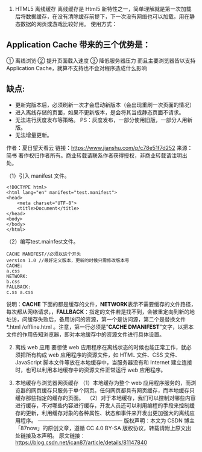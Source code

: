 1. HTML5 离线缓存
离线缓存是 Html5 新特性之一，简单理解就是第一次加载后将数据缓存，在没有清除缓存前提下，下一次没有网络也可以加载，用在静态数据的网页或游戏比较好用。
使用方式：

## Application Cache 带来的三个优势是：
① 离线浏览
② 提升页面载入速度
③ 降低服务器压力
而且主要浏览器皆以支持 Application Cache，就算不支持也不会对程序造成什么影响
## 缺点:
- 更新完版本后，必须刷新一次才会启动新版本（会出现重刷一次页面的情况）
- 进入离线存储的页面，如果不更新版本，是会将其当成静态页面不请求。
- 无法进行灰度发布等策略。
PS：灰度发布，一部分使用旧版，一部分人用新版。
- 无法增量更新。

作者：夏日望天看云
链接：https://www.jianshu.com/p/c78e51f7d252
来源：简书
著作权归作者所有。商业转载请联系作者获得授权，非商业转载请注明出处。


（1）引入 manifest 文件。
```
<!DOCTYPE html>
<html lang="en" manifest="test.manifest"> 
<head>
    <meta charset="UTF-8">
    <title>Document</title>
</head>
<body>
</body>
</html>
```
（2）编写test.mainfest文件。
```
CACHE MANIFEST//必须以这个开头
version 1.0 //最好定义版本，更新的时候只需修改版本号
CACHE:
a.css
NETWORK:
b.css
FALLBACK:
c.ss a.css
```
说明：**CACHE** 下面的都是缓存的文件，**NETWORK**表示不需要缓存的文件路径，每次都从网络请求，，**FALLBACK**：指定的文件若是找不到，会被重定向到新的地址访，问缓存失败后，备用访问的资源，第一个是访问源，第二个是替换文件\*.html /offline.html
。注意，第一行必须是”**CACHE DMANIFEST**”文字，以把本文件的作用告知浏览器，即对本地缓存中的资源文件进行具体设置。

2. 离线 web 应用
要想使 web 应用程序在离线状态的时候也能正常工作，就必须把所有构成 web 应用程序的资源文件，如 HTML 文件、CSS 文件、JavaScript 脚本文件等放在本地缓存中，当服务器没有和 Internet 建立连接时，也可以利用本地缓存中的资源文件正常运行 web 应用程序。

3. 本地缓存与浏览器网页缓存
（1）本地缓存为整个 web 应用程序服务的，而浏览器的网页缓存只服务于单个网页。任何网页都具有网页缓存，而本地缓存只缓存那些指定的缓存的页面。 
（2）对于本地缓存，我们可以控制对哪些内容进行缓存，不对哪些内容进行缓存，开发人员还可以利用编程的手段来控制缓存的更新，利用缓存对象的各种属性、状态和事件来开发出更加强大的离线应用程序。
————————————————
版权声明：本文为 CSDN 博主「87now」的原创文章，遵循 CC 4.0 BY-SA 版权协议，转载请附上原文出处链接及本声明。
原文链接：https://blog.csdn.net/ican87/article/details/81147840
